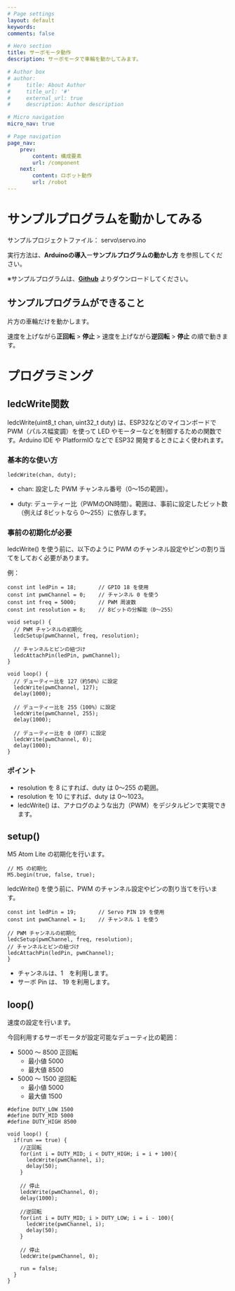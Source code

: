 ```yaml
---
# Page settings
layout: default
keywords:
comments: false

# Hero section
title: サーボモータ動作
description: サーボモータで車輪を動かしてみます。

# Author box
# author:
#     title: About Author
#     title_url: '#'
#     external_url: true
#     description: Author description

# Micro navigation
micro_nav: true

# Page navigation
page_nav:
    prev:
        content: 構成要素
        url: /component
    next:
        content: ロボット動作
        url: /robot
---
```


# サンプルプログラムを動かしてみる
サンプルプロジェクトファイル： servo\servo.ino

実行方法は、**Arduinoの導入**ー**サンプルプログラムの動かし方** を参照してください。

※サンプルプログラムは、**[Github](https://github.com/LifeTechRobotics/secaro_arduino_projects.git)** よりダウンロードしてください。

## サンプルプログラムができること
片方の車輪だけを動かします。

速度を上げながら**正回転** > **停止** > 速度を上げながら**逆回転** > **停止** の順で動きます。

# プログラミング
## ledcWrite関数
ledcWrite(uint8_t chan, uint32_t duty) は、ESP32などのマイコンボードで PWM（パルス幅変調）を使って LED やモーターなどを制御するための関数です。Arduino IDE や PlatformIO などで ESP32 開発するときによく使われます。

### 基本的な使い方
```
ledcWrite(chan, duty);
```
- chan: 設定した PWM チャンネル番号（0〜15の範囲）。

- duty: デューティー比（PWMのON時間）。範囲は、事前に設定したビット数（例えば 8ビットなら 0〜255）に依存します。

### 事前の初期化が必要
ledcWrite() を使う前に、以下のように PWM のチャンネル設定やピンの割り当てをしておく必要があります。

例：
```
const int ledPin = 18;       // GPIO 18 を使用
const int pwmChannel = 0;    // チャンネル 0 を使う
const int freq = 5000;       // PWM 周波数
const int resolution = 8;    // 8ビットの分解能（0～255）

void setup() {
  // PWM チャンネルの初期化
  ledcSetup(pwmChannel, freq, resolution);

  // チャンネルとピンの紐づけ
  ledcAttachPin(ledPin, pwmChannel);
}

void loop() {
  // デューティー比を 127（約50%）に設定
  ledcWrite(pwmChannel, 127);
  delay(1000);

  // デューティー比を 255（100%）に設定
  ledcWrite(pwmChannel, 255);
  delay(1000);

  // デューティー比を 0（OFF）に設定
  ledcWrite(pwmChannel, 0);
  delay(1000);
}
```
###  ポイント
- resolution を 8 にすれば、duty は 0〜255 の範囲。
- resolution を 10 にすれば、duty は 0〜1023。
- ledcWrite() は、アナログのような出力（PWM）をデジタルピンで実現できます。

## setup()
M5 Atom Lite の初期化を行います。
```
// M5 の初期化
M5.begin(true, false, true);
```
ledcWrite() を使う前に、PWM のチャンネル設定やピンの割り当てを行います。
```
const int ledPin = 19;       // Servo PIN 19 を使用
const int pwmChannel = 1;    // チャンネル 1 を使う

// PWM チャンネルの初期化
ledcSetup(pwmChannel, freq, resolution);
// チャンネルとピンの紐づけ
ledcAttachPin(ledPin, pwmChannel);
}
```
- チャンネルは、1　を利用します。
- サーボ Pin は、 19 を利用します。

## loop()
速度の設定を行います。

今回利用するサーボモータが設定可能なデューティ比の範囲：
- 5000 〜 8500 正回転
    - 最小値 5000
    - 最大値 8500
- 5000 〜 1500 逆回転
    - 最小値 5000
    - 最大値 1500

```
#define DUTY_LOW 1500
#define DUTY_MID 5000
#define DUTY_HIGH 8500

void loop() {
  if(run == true) {
    //正回転
    for(int i = DUTY_MID; i < DUTY_HIGH; i = i + 100){  
      ledcWrite(pwmChannel, i);
      delay(50);
    }

    // 停止
    ledcWrite(pwmChannel, 0);
    delay(1000);
    
    //逆回転
    for(int i = DUTY_MID; i > DUTY_LOW; i = i - 100){  
      ledcWrite(pwmChannel, i);
      delay(50);
    }
    
    // 停止
    ledcWrite(pwmChannel, 0);

    run = false;
  }
}
```
